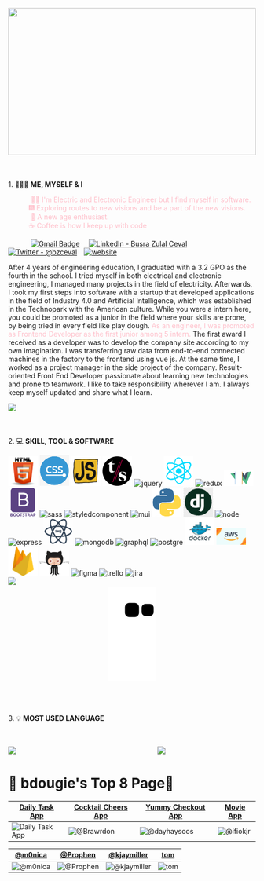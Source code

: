 <img src="https://media.giphy.com/media/L1R1tvI9svkIWwpVYr/giphy.gif" width="100%" height="300"></br>

<br><br>1.  👩🏻‍💻 **ME, MYSELF & I**<br>

&emsp;&emsp;&emsp;<font color="pink"> 🐱‍🏍 I'm Electric and Electronic Engineer but I find myself in software. </font> </br>
&emsp;&emsp;&emsp;<font color="pink">🎆 Exploring routes to new visions and be a part of the new visions. </font>
</br>
&emsp;&emsp;&emsp;<font color="pink"> 🧐 A new age enthusiast. </font>
</br>
&emsp;&emsp;&emsp;<font color="pink">☕ Coffee is how I keep up with code</font> <br>

&emsp;&emsp;&emsp;
[![Gmail Badge](https://img.shields.io/badge/Gmail-D14836?style=for-the-badge&logo=gmail&logoColor=white)](mailto:busraaceval@gmail.com) &emsp;[![LinkedIn - Busra Zulal Ceval](https://img.shields.io/badge/LinkedIn-0077B5?style=for-the-badge&logo=linkedin&logoColor=white)](https://www.linkedin.com/in/busra-zulal-ceval/)&emsp;
[![Twitter - @bzceval](https://img.shields.io/badge/Twitter-1DA1F2?style=for-the-badge&logo=twitter&logoColor=white)](https://twitter.com/bzceval)&emsp;[![website](https://img.shields.io/badge/%20-medium-black?&style=for-the-badge&logoColor=white)](https://medium.com/@busraaceval)&emsp;

After 4 years of engineering education, I graduated with a 3.2 GPO as the fourth in the school. I tried myself in both electrical and electronic engineering, I managed many projects in the field of electricity. Afterwards, I took my first steps into software with a startup that developed applications in the field of Industry 4.0 and Artificial Intelligence, which was established in the Technopark with the American culture. While you were a intern here, you could be promoted as a junior in the field where your skills are prone, by being tried in every field like play dough.<font color="pink"> As an engineer, I was promoted as Frontend Developer as the first junior among 5 intern. </font> The first award I received as a developer was to develop the company site according to my own imagination. I was transferring raw data from end-to-end connected machines in the factory to the frontend using vue js. At the same time, I worked as a project manager in the side project of the company. Result-oriented Front End Developer passionate about learning new technologies and prone to teamwork. I like to take responsibility wherever I am. I always keep myself updated and share what I learn. <br>


<img src="https://raw.githubusercontent.com/andreasbm/readme/master/assets/lines/colored.png">

<br><br>2. 💻 **SKILL, TOOL & SOFTWARE**<br>
<div>
    <img src="https://github.com/prowebdev119/prowebdev119/blob/main/git%20profile%20icons/html_aladdinGene.png" width="60" alt="html" />
    <img src="https://github.com/prowebdev119/prowebdev119/blob/main/git%20profile%20icons/css_aladdinGene.png" width="60" alt="css" />
    <img src="https://github.com/prowebdev119/prowebdev119/blob/main/git%20profile%20icons/javascript_aladdinGene.gif" width="60" alt="javascript" />
    <img src="https://github.com/prowebdev119/prowebdev119/blob/main/git%20profile%20icons/ts_aladdinGene.gif" width="60" alt="typescript" />
    <img src="https://raw.githubusercontent.com/danielcranney/readme-generator/main/public/icons/skills/jquery-colored.svg" width="60" alt="jquery" />
    <img src="https://github.com/prowebdev119/prowebdev119/blob/main/git%20profile%20icons/react_aladdinGene.gif" width="60" alt="react" /> 
    <img src="https://raw.githubusercontent.com/danielcranney/readme-generator/main/public/icons/skills/redux-colored.svg" width="60" alt="redux" />
    <img src="https://github.com/prowebdev119/prowebdev119/blob/main/git%20profile%20icons/vue1_aladdinGene.gif" width="60" alt="vue" />
    <img src="https://github.com/prowebdev119/prowebdev119/blob/main/git%20profile%20icons/bootstrap_aladdinGene.png" width="60" alt="bootstrap" /> 
    <img src="https://raw.githubusercontent.com/danielcranney/readme-generator/main/public/icons/skills/sass-colored.svg" width="60" alt="sass" />
    <img src="https://styled-components.com/logo.png" width="60" alt="styledcomponent" />
    <img src="https://raw.githubusercontent.com/danielcranney/readme-generator/main/public/icons/skills/materialui-colored.svg" width="60" alt="mui" /> 
    <img src="https://github.com/prowebdev119/prowebdev119/blob/main/git%20profile%20icons/python_aladdinGene.gif" width="60" alt="python" />
    <img src="https://github.com/prowebdev119/prowebdev119/blob/main/git%20profile%20icons/django_aladdinGene.png" width="60" alt="django" /> 
    <img src="https://raw.githubusercontent.com/danielcranney/readme-generator/main/public/icons/skills/nodejs-colored.svg" width="60" alt="node" />
    <img src="https://raw.githubusercontent.com/danielcranney/readme-generator/main/public/icons/skills/express-colored.svg" width="60" alt="express" /> 
    <img src="https://github.com/prowebdev119/prowebdev119/blob/main/git%20profile%20icons/svg_aladdinGene.gif" width="60" alt="svg" /> 
    <img src="https://raw.githubusercontent.com/danielcranney/readme-generator/main/public/icons/skills/mongodb-colored.svg" width="60" alt="mongodb" />
    <img src="https://raw.githubusercontent.com/danielcranney/readme-generator/main/public/icons/skills/graphql-colored.svg" width="60" alt="graphql" />
    <img src="https://raw.githubusercontent.com/danielcranney/readme-generator/main/public/icons/skills/postgresql-colored.svg" width="60" alt="postgre" />
    <img src="https://github.com/prowebdev119/prowebdev119/blob/main/git%20profile%20icons/docker_aladdinGene.png" width="60" alt="docker" />
    <img src="https://github.com/prowebdev119/prowebdev119/blob/main/git%20profile%20icons/aws_aladdinGene.gif" width="60" alt="aws" />  
    <img src="https://github.com/prowebdev119/prowebdev119/blob/main/git%20profile%20icons/firebase_aladdinGene.webp" width="60" alt="firebase" />
    <img src="https://github.com/prowebdev119/prowebdev119/blob/main/git%20profile%20icons/git_aladdinGene.gif" width="60" alt="git" />
    <img src="https://raw.githubusercontent.com/danielcranney/readme-generator/main/public/icons/skills/figma-colored.svg" width="60" alt="figma" />
    <img src="https://upload.wikimedia.org/wikipedia/en/thumb/8/8c/Trello_logo.svg/126px-Trello_logo.svg.png?20210216184934" width="150" alt="trello" />
    <img src="https://wac-cdn.atlassian.com/dam/jcr:e348b562-4152-4cdc-8a55-3d297e509cc8/Jira%20Software-blue.svg?cdnVersion=578" width="200" alt="jira" />
</div>

<img src="https://raw.githubusercontent.com/andreasbm/readme/master/assets/lines/colored.png">

<div  align="center"> <img src="https://raw.githubusercontent.com/scriptex/github-contributions-snake/snake/github-contribution-grid-snake.svg" /></div>
<br>

<br><br>3. 💡 **MOST USED LANGUAGE**<br><br>
<img
     src="https://github-readme-stats.vercel.app/api/top-langs/?username=bzceval&theme=blue-green"
     alt=""
     /> <br/>
     
<img src="https://raw.githubusercontent.com/andreasbm/readme/master/assets/lines/colored.png">

<img align='right' src='https://user-images.githubusercontent.com/5713670/87202985-820dcb80-c2b6-11ea-9f56-7ec461c497c3.gif' width='200'>

# 🍕 bdougie's Top 8 Page🍕

[Daily Task App](https://github.com/bzceval/javascript-daily-task-app) | [Cocktail Cheers App](https://github.com/bzceval/reactjs-cocktail-cheers-app) | [Yummy Checkout App](https://github.com/bzceval/javascript-yummy-macaron-app) | [Movie App](https://github.com/bzceval/reactjs-movie-application)
--- | --- | --- | ---
![Daily Task App](https://user-images.githubusercontent.com/100320309/194820640-fd4b09d7-3575-441c-ac5a-67247576350a.gif) | ![@Brawrdon](https://avatars.githubusercontent.com/Brawrdon?s=150&v=1) | ![@dayhaysoos](https://avatars.githubusercontent.com/dayhaysoos?s=150&v=1) | ![@ifiokjr](https://avatars.githubusercontent.com/ifiokjr?s=150&v=1)

[@m0nica](https://github.com/m0nica) | [@Prophen](https://github.com/Prophen) | [@kjaymiller](https://github.com/kjaymiller) | [tom](#https://wittenbrock.github.io/toms-myspace-page/)
--- | --- | --- | ---
![@m0nica](https://avatars.githubusercontent.com/m0nica?s=150&v=1) | ![@Prophen](https://avatars.githubusercontent.com/Prophen?s=150&v=1) | ![@kjaymiller](https://avatars.githubusercontent.com/kjaymiller?s=150&v=1) | ![tom](https://wittenbrock.github.io/toms-myspace-page/pictures/tom-pic.jpg)
